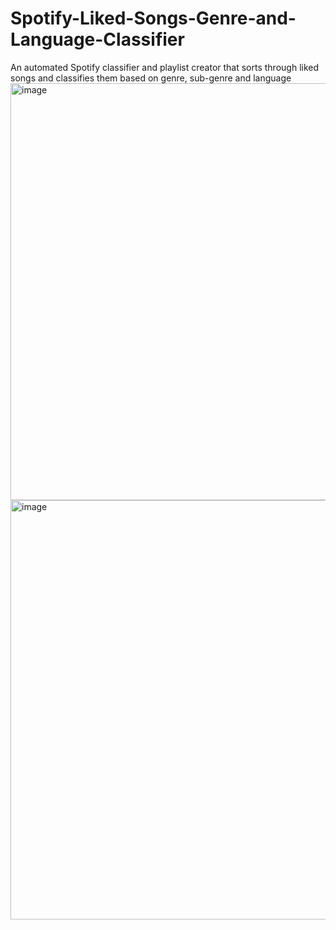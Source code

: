# Spotify-Liked-Songs-Genre-and-Language-Classifier
An automated Spotify classifier and playlist creator that sorts through liked songs and classifies them based on genre, sub-genre and language
<img width="980" height="667" alt="image" src="https://github.com/user-attachments/assets/f1ad0c00-27a5-4cfd-8f30-1802ff1ab5a2" />
<img width="991" height="671" alt="image" src="https://github.com/user-attachments/assets/ea9f0643-517a-4533-8320-51454efd3cc2" />
